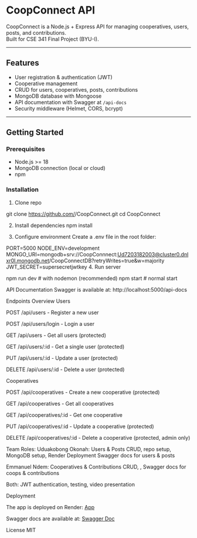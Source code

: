 # CoopConnect API

CoopConnect is a Node.js + Express API for managing cooperatives, users, posts, and contributions.  
Built for CSE 341 Final Project (BYU-I).

---

## Features
- User registration & authentication (JWT)
- Cooperative management
- CRUD for users, cooperatives, posts, contributions
- MongoDB database with Mongoose
- API documentation with Swagger at `/api-docs`
- Security middleware (Helmet, CORS, bcrypt)

---

## Getting Started

### Prerequisites

- Node.js >= 18
- MongoDB connection (local or cloud)
- npm

### Installation

1. Clone repo

git clone https://github.com/<your-team-repo>/CoopConnect.git
cd CoopConnect

2. Install dependencies
npm install

3. Configure environment
Create a .env file in the root folder:


PORT=5000
NODE_ENV=development
MONGO_URI=mongodb+srv://CoopConnnect:Ud7203182003@cluster0.dnlxr0l.mongodb.net/CoopConnectDB?retryWrites=true&w=majority
JWT_SECRET=supersecretjwtkey
4. Run server

npm run dev   # with nodemon (recommended)
npm start     # normal start


API Documentation
Swagger is available at:
http://localhost:5000/api-docs

Endpoints Overview
Users

POST /api/users - Register a new user

POST /api/users/login - Login a user

GET /api/users - Get all users (protected)

GET /api/users/:id - Get a single user (protected)

PUT /api/users/:id - Update a user (protected)

DELETE /api/users/:id - Delete a user (protected)

Cooperatives

POST /api/cooperatives - Create a new cooperative (protected)

GET /api/cooperatives - Get all cooperatives

GET /api/cooperatives/:id - Get one cooperative

PUT /api/cooperatives/:id - Update a cooperative (protected)

DELETE /api/cooperatives/:id - Delete a cooperative (protected, admin only)


Team Roles:
Uduakobong Okonah: Users & Posts CRUD, repo setup, MongoDB setup, Render Deployment Swagger docs for users & posts

Emmanuel Ndem: Cooperatives & Contributions CRUD, , Swagger docs for coops & contributions

Both: JWT authentication, testing, video presentation

Deployment

The app is deployed on Render:
[App](https://yourapp.onrender.com)

Swagger docs are available at:
[Swagger Doc](https://coopconnect.onrender.com/api-docs)

License
MIT